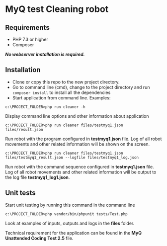 # MyQ test Cleaning robot

## Requirements
- PHP 7.3 or higher
- Composer

***No webserver installation is required.***

## Installation
- Clone or copy this repo to the new project directory.
- Go to command line (cmd), change to the project directory and run `composer install` to install all the dependencies
- Start application from command line. Examples:
```shell
c:\PROJECT_FOLDER>php run cleaner -h
```
Display command line options and other information about application
```shell
c:\PROJECT_FOLDER>php run cleaner files/testmyq1.json files/result.json
```
Run robot with the program configured in **testmyq1.json** file.
Log of all robot movements and other related information will be shown on the screen.
```shell
c:\PROJECT_FOLDER>php run cleaner files/testmyq1.json files/testmyq1_result.json --logfile files/testmyq1_log.json
```
Run robot with the command sequence configured in **testmyq1.json** file.
Log of all robot movements and other related information will be output to the log file **testmyq1_log1.json**.

## Unit tests 
Start unit testing by running this command in the command line
```shell
c:\PROJECT_FOLDER>php vendor/bin/phpunit tests/Test.php
```
Look at examples of inputs, outputs and logs in the **files** folder.

Technical requirement for the application can be found in the **MyQ Unattended Coding Test 2.5** file.